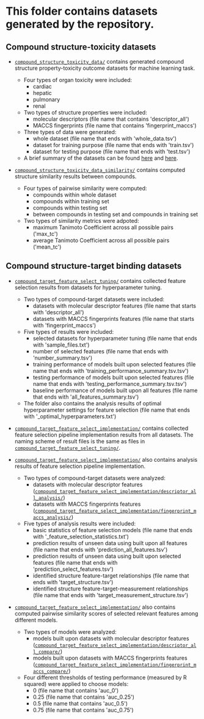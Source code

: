 # This folder contains datasets generated by the repository.

## Compound structure-toxicity datasets

+ [`compound_structure_toxicity_data/`](compound_structure_toxicity_data/) contains generated compound structure property-toxicity outcome datasets for machine learning task. 
  + Four types of organ toxicity were included: 
    + cardiac
    + hepatic
    + pulmonary
    + renal 
  + Two types of structure properties were included:
    + molecular descriptors (file name that contains 'descriptor_all')
    + MACCS fingerprints (file name that contains 'fingerprint_maccs') 
  + Three types of data were generated:
    + whole dataset (file name that ends with 'whole_data.tsv')
    + dataset for training purpose (file name that ends with 'train.tsv')
    + dataset for testing purpose (file name that ends with 'test.tsv')
  + A brief summary of the datasets can be found [here](compound_structure_toxicity_data/offsides_compounds_descriptor_all_toxicity_whole_data_summary.tsv) and [here](compound_structure_toxicity_data/offsides_compounds_fingerprint_maccs_toxicity_whole_data_summary.tsv).

+ [`compound_structure_toxicity_data_similarity/`](compound_structure_toxicity_data_similarity/) contains computed structure similarity results between compounds.
  + Four types of pairwise similarity were computed:
    + compounds within whole dataset
    + compounds within training set
    + compounds within testing set
    + between compounds in testing set and compounds in training set
  + Two types of similarity metrics were adpoted:
    + maximum Tanimoto Coefficient across all possible pairs ('max_tc')
    + average Tanimoto Coefficient across all possible pairs ('mean_tc') 

## Compound structure-target binding datasets

+ [`compound_target_feature_select_tuning/`](compound_target_feature_select_tuning/) contains collected feature selection results from datasets for hyperparameter tuning. 
  + Two types of compound-target datasets were included:
    + datasets with molecular descriptor features (file name that starts with 'descriptor_all')
    + datasets with MACCS fingerprints features (file name that starts with 'fingerprint_maccs')
  + Five types of results were included:
    + selected datasets for hyperparameter tuning (file name that ends with 'sample_files.txt')
    + number of selected features (file name that ends with 'number_summary.tsv')
    + training performance of models built upon selected features (file name that ends with 'training_performance_summary.tsv.tsv')
    + testing performance of models built upon selected features (file name that ends with 'testing_performance_summary.tsv.tsv')
    + baseline performance of models built upon all features (file name that ends with 'all_features_summary.tsv')
  + The folder also contains the analysis results of optimal hyperparameter settings for feature selection (file name that ends with '_optimal_hyperparameters.txt')

+ [`compound_target_feature_select_implementation/`](compound_target_feature_select_implementation/) contains collected feature selection pipeline implementation results from all datasets. The naming scheme of result files is the same as files in [`compound_target_feature_select_tuning/`](compound_target_feature_select_tuning/). 

+ [`compound_target_feature_select_implementation/`](compound_target_feature_select_implementation/) also contains analysis results of feature selection pipeline implementation. 
  + Two types of compound-target datasets were analyzed:
    + datasets with molecular descriptor features ([`compound_target_feature_select_implementation/descriptor_all_analysis/`](compound_target_feature_select_implementation/descriptor_all_analysis/))
    + datasets with MACCS fingerprints features ([`compound_target_feature_select_implementation/fingerprint_maccs_analysis/`](compound_target_feature_select_implementation/fingerprint_maccs_analysis/)) 
  + Five types of analysis results were included: 
    + basic statistics of feature selection models (file name that ends with '_feature_selection_statistics.txt')
    + prediction results of unseen data using built upon all features (file name that ends with 'prediction_all_features.tsv')
    + prediction results of unseen data using built upon selected features (file name that ends with 'prediction_select_features.tsv')
    + identified structure feature-target relationships (file name that ends with 'target_structure.tsv')
    + identified structure feature-target-measurement relationships (file name that ends with 'target_measurement_structure.tsv')

+ [`compound_target_feature_select_implementation/`](compound_target_feature_select_implementation/) also contains computed pairwise similarity scores of selected relevant features among different models. 
  + Two types of models were analyzed:
    + models built upon datasets with molecular descriptor features ([`compound_target_feature_select_implementation/descriptor_all_compare/`](compound_target_feature_select_implementation/descriptor_all_compare/))
    + models built upon datasets with MACCS fingerprints features ([`compound_target_feature_select_implementation/fingerprint_maccs_compare/`](compound_target_feature_select_implementation/fingerprint_maccs_compare/)) 
  + Four different thresholds of testing performance (measured by R squared) were applied to choose models: 
    + 0 (file name that contains 'auc_0')
    + 0.25 (file name that contains 'auc_0.25')
    + 0.5 (file name that contains 'auc_0.5')
    + 0.75 (file name that contains 'auc_0.75')
   

